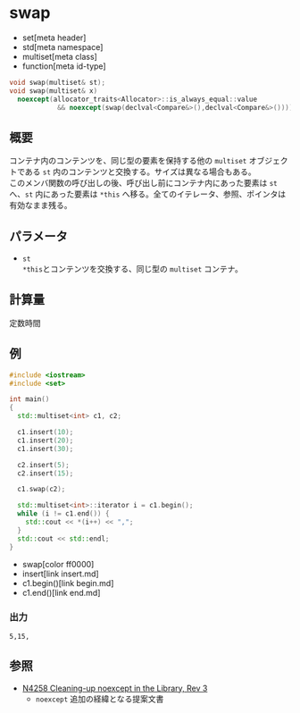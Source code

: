 # swap
* set[meta header]
* std[meta namespace]
* multiset[meta class]
* function[meta id-type]

```cpp
void swap(multiset& st);
void swap(multiset& x)
  noexcept(allocator_traits<Allocator>::is_always_equal::value
            && noexcept(swap(declval<Compare&>(),declval<Compare&>()))); // C++17
```

## 概要
コンテナ内のコンテンツを、同じ型の要素を保持する他の `multiset` オブジェクトである `st` 内のコンテンツと交換する。サイズは異なる場合もある。  
このメンバ関数の呼び出しの後、呼び出し前にコンテナ内にあった要素は `st` へ、`st` 内にあった要素は `*this` へ移る。全てのイテレータ、参照、ポインタは有効なまま残る。 


## パラメータ
- `st`  
	`*this`とコンテンツを交換する、同じ型の `multiset` コンテナ。


## 計算量
定数時間


## 例
```cpp example
#include <iostream>
#include <set>

int main()
{
  std::multiset<int> c1, c2;

  c1.insert(10);
  c1.insert(20);
  c1.insert(30);

  c2.insert(5);
  c2.insert(15);

  c1.swap(c2);

  std::multiset<int>::iterator i = c1.begin();
  while (i != c1.end()) {
    std::cout << *(i++) << ",";
  }
  std::cout << std::endl;
}
```
* swap[color ff0000]
* insert[link insert.md]
* c1.begin()[link begin.md]
* c1.end()[link end.md]

### 出力
```
5,15,
```

## 参照
- [N4258 Cleaning-up noexcept in the Library, Rev 3](http://www.open-std.org/jtc1/sc22/wg21/docs/papers/2014/n4258.pdf)
    - `noexcept` 追加の経緯となる提案文書

